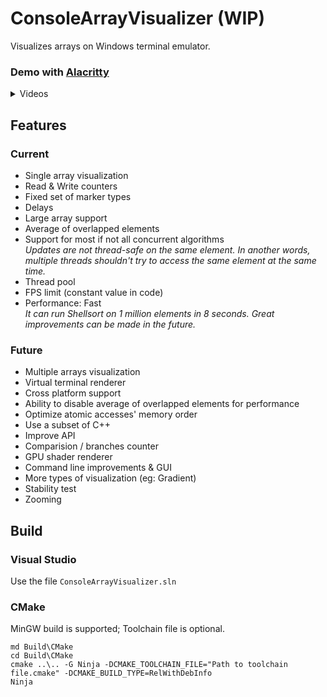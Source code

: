 # ConsoleArrayVisualizer (WIP)

Visualizes arrays on Windows terminal emulator.

### Demo with [Alacritty](https://github.com/alacritty/alacritty)
<details closed>
<summary>Videos</summary>

Shellsort, Quicksort, Heapsort on 840 elements, with delays:

https://github.com/user-attachments/assets/8383624c-5651-4755-88d4-7f378d377c12

Parallel Shellsort with 6 extra threads on 16777216 elements, without delays:

https://github.com/user-attachments/assets/9abadf2c-0d15-4b4f-9a0f-9544249eb9dd

</details>

## Features

### Current

+ Single array visualization
+ Read & Write counters
+ Fixed set of marker types
+ Delays
+ Large array support
+ Average of overlapped elements
+ Support for most if not all concurrent algorithms  
  *Updates are not thread-safe on the same element. In another words, multiple threads shouldn't try to access the same element at the same time.*
+ Thread pool
+ FPS limit (constant value in code)
+ Performance: Fast  
  *It can run Shellsort on 1 million elements in 8 seconds. Great improvements can be made in the future.*

### Future

+ Multiple arrays visualization
+ Virtual terminal renderer
+ Cross platform support
+ Ability to disable average of overlapped elements for performance
+ Optimize atomic accesses' memory order
+ Use a subset of C++
+ Improve API
+ Comparision / branches counter
+ GPU shader renderer
+ Command line improvements & GUI
+ More types of visualization (eg: Gradient)
+ Stability test
+ Zooming

## Build

### Visual Studio

Use the file `ConsoleArrayVisualizer.sln`

### CMake

MinGW build is supported; Toolchain file is optional.

```
md Build\CMake
cd Build\CMake
cmake ..\.. -G Ninja -DCMAKE_TOOLCHAIN_FILE="Path to toolchain file.cmake" -DCMAKE_BUILD_TYPE=RelWithDebInfo
Ninja
```
